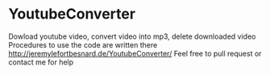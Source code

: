 # YoutubeConverter
Dowload youtube video, convert video into mp3, delete downloaded video
Procedures to use the code are written there http://jeremylefortbesnard.de/YoutubeConverter/ 
Feel free to pull request or contact me for help
